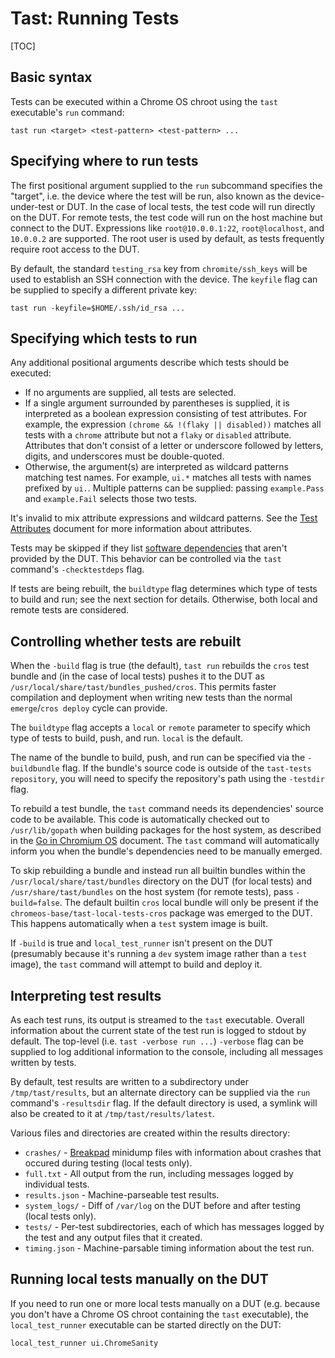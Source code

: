 # Tast: Running Tests

[TOC]

## Basic syntax

Tests can be executed within a Chrome OS chroot using the `tast` executable's
`run` command:

```shell
tast run <target> <test-pattern> <test-pattern> ...
```

## Specifying where to run tests

The first positional argument supplied to the `run` subcommand specifies the
"target", i.e. the device where the test will be run, also known as the
device-under-test or DUT. In the case of local tests, the test code will run
directly on the DUT. For remote tests, the test code will run on the host
machine but connect to the DUT. Expressions like `root@10.0.0.1:22`,
`root@localhost`, and `10.0.0.2` are supported. The root user is used by
default, as tests frequently require root access to the DUT.

By default, the standard `testing_rsa` key from `chromite/ssh_keys` will be used
to establish an SSH connection with the device. The `keyfile` flag can be
supplied to specify a different private key:

```shell
tast run -keyfile=$HOME/.ssh/id_rsa ...
```

## Specifying which tests to run

Any additional positional arguments describe which tests should be executed:

*   If no arguments are supplied, all tests are selected.
*   If a single argument surrounded by parentheses is supplied, it is
    interpreted as a boolean expression consisting of test attributes. For
    example, the expression `(chrome && !(flaky || disabled))` matches all tests
    with a `chrome` attribute but not a `flaky` or `disabled` attribute.
    Attributes that don't consist of a letter or underscore followed by letters,
    digits, and underscores must be double-quoted.
*   Otherwise, the argument(s) are interpreted as wildcard patterns matching
    test names. For example, `ui.*` matches all tests with names prefixed by
    `ui.`. Multiple patterns can be supplied: passing `example.Pass` and
    `example.Fail` selects those two tests.

It's invalid to mix attribute expressions and wildcard patterns. See the [Test
Attributes] document for more information about attributes.

Tests may be skipped if they list [software dependencies] that aren't provided
by the DUT. This behavior can be controlled via the `tast` command's
`-checktestdeps` flag.

If tests are being rebuilt, the `buildtype` flag determines which type of tests
to build and run; see the next section for details. Otherwise, both local and
remote tests are considered.

## Controlling whether tests are rebuilt

When the `-build` flag is true (the default), `tast run` rebuilds the `cros`
test bundle and (in the case of local tests) pushes it to the DUT as
`/usr/local/share/tast/bundles_pushed/cros`. This permits faster compilation and
deployment when writing new tests than the normal `emerge`/`cros deploy` cycle
can provide.

The `buildtype` flag accepts a `local` or `remote` parameter to specify which
type of tests to build, push, and run. `local` is the default.

The name of the bundle to build, push, and run can be specified via the
`-buildbundle` flag. If the bundle's source code is outside of the `tast-tests
repository`, you will need to specify the repository's path using the `-testdir`
flag.

To rebuild a test bundle, the `tast` command needs its dependencies' source code
to be available. This code is automatically checked out to `/usr/lib/gopath`
when building packages for the host system, as described in the [Go in Chromium
OS] document. The `tast` command will automatically inform you when the bundle's
dependencies need to be manually emerged.

To skip rebuilding a bundle and instead run all builtin bundles within the
`/usr/local/share/tast/bundles` directory on the DUT (for local tests) and
`/usr/share/tast/bundles` on the host system (for remote tests), pass
`-build=false`. The default builtin `cros` local bundle will only be present if
the `chromeos-base/tast-local-tests-cros` package was emerged to the DUT. This
happens automatically when a `test` system image is built.

If `-build` is true and `local_test_runner` isn't present on the DUT (presumably
because it's running a `dev` system image rather than a `test` image), the
`tast` command will attempt to build and deploy it.

## Interpreting test results

As each test runs, its output is streamed to the `tast` executable. Overall
information about the current state of the test run is logged to stdout by
default. The top-level (i.e. `tast -verbose run ...`) `-verbose` flag can be
supplied to log additional information to the console, including all messages
written by tests.

By default, test results are written to a subdirectory under
`/tmp/tast/results`, but an alternate directory can be supplied via the `run`
command's `-resultsdir` flag. If the default directory is used, a symlink will
also be created to it at `/tmp/tast/results/latest`.

Various files and directories are created within the results directory:

*   `crashes/` - [Breakpad] minidump files with information about crashes that
    occured during testing (local tests only).
*   `full.txt` - All output from the run, including messages logged by
    individual tests.
*   `results.json` - Machine-parseable test results.
*   `system_logs/` - Diff of `/var/log` on the DUT before and after testing
    (local tests only).
*   `tests/` - Per-test subdirectories, each of which has messages logged by the
    test and any output files that it created.
*   `timing.json` - Machine-parsable timing information about the test run.

## Running local tests manually on the DUT

If you need to run one or more local tests manually on a DUT (e.g. because you
don't have a Chrome OS chroot containing the `tast` executable), the
`local_test_runner` executable can be started directly on the DUT:

```shell
local_test_runner ui.ChromeSanity
```

[Test Attributes]: test_attributes.md
[software dependencies]: test_dependencies.md
[tast-tests repository]: https://chromium.googlesource.com/chromiumos/platform/tast-tests/
[Go in Chromium OS]: https://www.chromium.org/chromium-os/developer-guide/go-in-chromium-os
[Breakpad]: https://github.com/google/breakpad/
